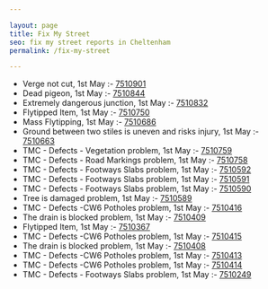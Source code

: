 ```yaml
---

layout: page
title: Fix My Street
seo: fix my street reports in Cheltenham
permalink: /fix-my-street

---
```


<!-- fix_marker starts -->

- Verge not cut, 1st May :- [7510901](https://www.fixmystreet.com/report/7510901)
- Dead pigeon, 1st May :- [7510844](https://www.fixmystreet.com/report/7510844)
- Extremely dangerous junction, 1st May :- [7510832](https://www.fixmystreet.com/report/7510832)
- Flytipped Item, 1st May :- [7510750](https://www.fixmystreet.com/report/7510750)
- Mass Flytipping, 1st May :- [7510686](https://www.fixmystreet.com/report/7510686)
- Ground between two stiles is uneven and risks injury, 1st May :- [7510663](https://www.fixmystreet.com/report/7510663)
- TMC - Defects - Vegetation problem, 1st May :- [7510759](https://www.fixmystreet.com/report/7510759)
- TMC - Defects - Road Markings problem, 1st May :- [7510758](https://www.fixmystreet.com/report/7510758)
- TMC - Defects - Footways Slabs problem, 1st May :- [7510592](https://www.fixmystreet.com/report/7510592)
- TMC - Defects - Footways Slabs problem, 1st May :- [7510591](https://www.fixmystreet.com/report/7510591)
- TMC - Defects - Footways Slabs problem, 1st May :- [7510590](https://www.fixmystreet.com/report/7510590)
- Tree is damaged problem, 1st May :- [7510589](https://www.fixmystreet.com/report/7510589)
- TMC - Defects -CW6 Potholes  problem, 1st May :- [7510416](https://www.fixmystreet.com/report/7510416)
- The drain is blocked problem, 1st May :- [7510409](https://www.fixmystreet.com/report/7510409)
- Flytipped Item, 1st May :- [7510367](https://www.fixmystreet.com/report/7510367)
- TMC - Defects -CW6 Potholes  problem, 1st May :- [7510415](https://www.fixmystreet.com/report/7510415)
- The drain is blocked problem, 1st May :- [7510408](https://www.fixmystreet.com/report/7510408)
- TMC - Defects -CW6 Potholes  problem, 1st May :- [7510413](https://www.fixmystreet.com/report/7510413)
- TMC - Defects -CW6 Potholes  problem, 1st May :- [7510414](https://www.fixmystreet.com/report/7510414)
- TMC - Defects - Footways Slabs problem, 1st May :- [7510249](https://www.fixmystreet.com/report/7510249)

<!-- fix_marker ends -->
